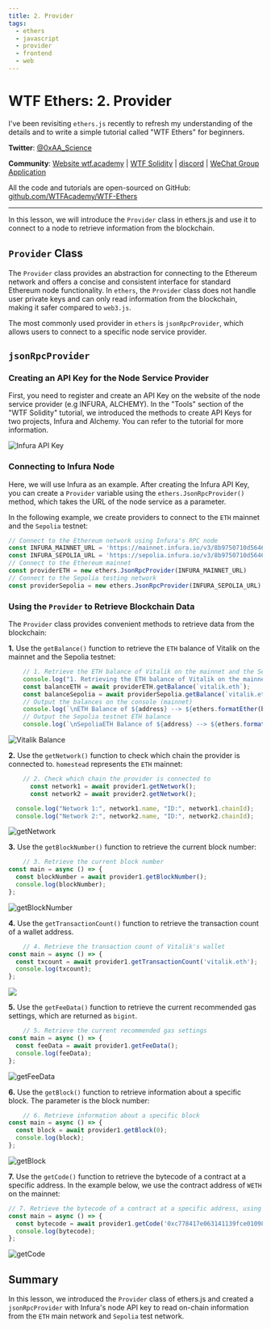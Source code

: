 ```yaml
---
title: 2. Provider
tags:
  - ethers
  - javascript
  - provider
  - frontend
  - web
---
```


# WTF Ethers: 2. Provider

I've been revisiting `ethers.js` recently to refresh my understanding of the details and to write a simple tutorial called "WTF Ethers" for beginners.

**Twitter**: [@0xAA_Science](https://twitter.com/0xAA_Science)

**Community**: [Website wtf.academy](https://wtf.academy) | [WTF Solidity](https://github.com/AmazingAng/WTFSolidity) | [discord](https://discord.gg/5akcruXrsk) | [WeChat Group Application](https://docs.google.com/forms/d/e/1FAIpQLSe4KGT8Sh6sJ7hedQRuIYirOoZK_85miz3dw7vA1-YjodgJ-A/viewform?usp=sf_link)

All the code and tutorials are open-sourced on GitHub: [github.com/WTFAcademy/WTF-Ethers](https://github.com/WTFAcademy/WTF-Ethers)

-----

In this lesson, we will introduce the `Provider` class in ethers.js and use it to connect to a node to retrieve information from the blockchain.

## `Provider` Class

The `Provider` class provides an abstraction for connecting to the Ethereum network and offers a concise and consistent interface for standard Ethereum node functionality. In `ethers`, the `Provider` class does not handle user private keys and can only read information from the blockchain, making it safer compared to `web3.js`.

The most commonly used provider in `ethers` is `jsonRpcProvider`, which allows users to connect to a specific node service provider.

## `jsonRpcProvider`

### Creating an API Key for the Node Service Provider

First, you need to register and create an API Key on the website of the node service provider (e.g INFURA, ALCHEMY). In the "Tools" section of the "WTF Solidity" tutorial, we introduced the methods to create API Keys for two projects, Infura and Alchemy. You can refer to the tutorial for more information.

![Infura API Key](img/2-1.png)

### Connecting to Infura Node

Here, we will use Infura as an example. After creating the Infura API Key, you can create a `Provider` variable using the `ethers.JsonRpcProvider()` method, which takes the URL of the node service as a parameter.

In the following example, we create providers to connect to the `ETH` mainnet and the `Sepolia` testnet:

```javascript
// Connect to the Ethereum network using Infura's RPC node
const INFURA_MAINNET_URL = 'https://mainnet.infura.io/v3/8b9750710d56460d940aeff479672b3a';
const INFURA_SEPOLIA_URL = 'https://sepolia.infura.io/v3/8b9750710d56460d940aeff479672b3a';
// Connect to the Ethereum mainnet
const providerETH = new ethers.JsonRpcProvider(INFURA_MAINNET_URL)
// Connect to the Sepolia testing network
const providerSepolia = new ethers.JsonRpcProvider(INFURA_SEPOLIA_URL)
```

### Using the `Provider` to Retrieve Blockchain Data

The `Provider` class provides convenient methods to retrieve data from the blockchain:

**1.** Use the `getBalance()` function to retrieve the `ETH` balance of Vitalik on the mainnet and the Sepolia testnet:

```javascript
    // 1. Retrieve the ETH balance of Vitalik on the mainnet and the Sepolia testnet
    console.log("1. Retrieving the ETH balance of Vitalik on the mainnet and the Sepolia testnet");
    const balanceETH = await providerETH.getBalance(`vitalik.eth`);
    const balanceSepolia = await providerSepolia.getBalance(`vitalik.eth`);
    // Output the balances on the console (mainnet)
    console.log(`\nETH Balance of ${address} --> ${ethers.formatEther(balanceETH)} ETH\n`)
    // Output the Sepolia testnet ETH balance
    console.log(`\nSepoliaETH Balance of ${address} --> ${ethers.formatEther(balanceSepolia)} ETH\n`)
```

![Vitalik Balance](img/2-2.png)

**2.** Use the `getNetwork()` function to check which chain the provider is connected to. `homestead` represents the `ETH` mainnet:

```javascript
    // 2. Check which chain the provider is connected to
      const network1 = await provider1.getNetwork();
      const network2 = await provider2.getNetwork();

  console.log("Network 1:", network1.name, "ID:", network1.chainId);
  console.log("Network 2:", network2.name, "ID:", network2.chainId);
```

![getNetwork](img/2-3.png)

**3.** Use the `getBlockNumber()` function to retrieve the current block number:

```javascript
    // 3. Retrieve the current block number
const main = async () => {
  const blockNumber = await provider1.getBlockNumber();
  console.log(blockNumber);
};
```

![getBlockNumber](img/2-4.png)

**4.** Use the `getTransactionCount()` function to retrieve the transaction count of a wallet address.

```javascript
    // 4. Retrieve the transaction count of Vitalik's wallet
const main = async () => {
  const txcount = await provider1.getTransactionCount('vitalik.eth');
  console.log(txcount);
};
```

![](img/2-5.png)

**5.** Use the `getFeeData()` function to retrieve the current recommended gas settings, which are returned as `bigint`.

```javascript
    // 5. Retrieve the current recommended gas settings
const main = async () => {
  const feeData = await provider1.getFeeData();
  console.log(feeData);
};
```

![getFeeData](img/2-6.png)

**6.** Use the `getBlock()` function to retrieve information about a specific block. The parameter is the block number:

```javascript
    // 6. Retrieve information about a specific block
const main = async () => {
  const block = await provider1.getBlock(0);
  console.log(block);
};
```

![getBlock](img/2-7.png)

**7.** Use the `getCode()` function to retrieve the bytecode of a contract at a specific address. In the example below, we use the contract address of `WETH` on the mainnet:

```javascript
// 7. Retrieve the bytecode of a contract at a specific address, using the contract address of WETH on the mainnet as an example
const main = async () => {
  const bytecode = await provider1.getCode('0xc778417e063141139fce010982780140aa0cd5ab');
  console.log(bytecode);
};
```

![getCode](img/2-8.png)

## Summary

In this lesson, we introduced the `Provider` class of ethers.js and created a `jsonRpcProvider` with Infura's node API key to read on-chain information from the `ETH` main network and `Sepolia` test network.
